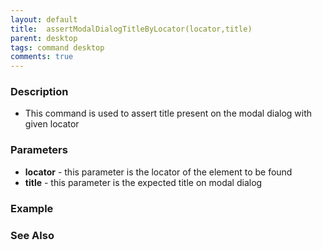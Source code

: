 ```yaml
---
layout: default
title:  assertModalDialogTitleByLocator(locator,title)
parent: desktop
tags: command desktop
comments: true
---
```


### Description

- This command is used to assert title present on the modal dialog with given locator

### Parameters

- **locator** -  this parameter is the locator of the element to be found
- **title** - this parameter is the expected title on modal dialog 

### Example


### See Also